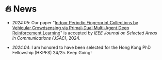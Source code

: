 # 🔥 News
- *2024.05*:  Our paper "[Indoor Periodic Fingerprint Collections by Vehicular Crowdsensing via Primal-Dual Multi-Agent Deep Reinforcement Learning](https://ieeexplore.ieee.org/document/10558776/authors#authors)" is accepted by *IEEE Journal on Selected Areas in Communications (JSAC)*, 2024.

- *2024.04*:  I am honored to have been selected for the Hong Kong PhD Fellowship (HKPFS) 24/25. Keep Going! 